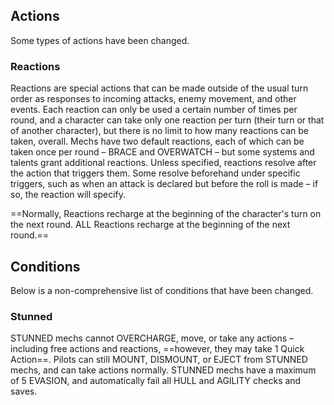 
## Actions

Some types of actions have been changed.
### Reactions

Reactions are special actions that can be made outside of the usual turn order as responses to incoming attacks, enemy movement, and other events. Each reaction can only be used a certain number of times per round, and a character can take only one reaction per turn (their turn or that of another character), but there is no limit to how many reactions can be taken, overall. Mechs have two default reactions, each of which can be taken once per round – BRACE and OVERWATCH – but some systems and talents grant additional reactions. Unless specified, reactions resolve after the action that triggers them. Some resolve beforehand under specific triggers, such as when an attack is declared but before the roll is made – if so, the reaction will specify.

==Normally, Reactions recharge at the beginning of the character's turn on the next round. ALL Reactions recharge at the beginning of the next round.==
## Conditions

Below is a non-comprehensive list of conditions that have been changed. 
### Stunned

STUNNED mechs cannot OVERCHARGE, move, or take any actions – including free actions and reactions, ==however, they may take 1 Quick Action==. Pilots can still MOUNT, DISMOUNT, or EJECT from STUNNED mechs, and can take actions normally. STUNNED mechs have a maximum of 5 EVASION, and automatically fail all HULL and AGILITY checks and saves.